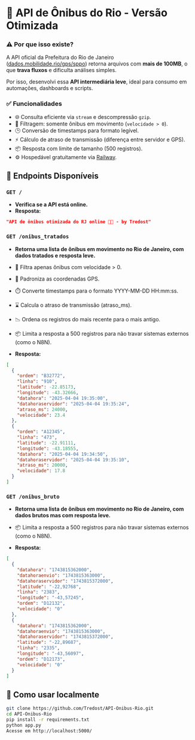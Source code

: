 # 🚌 API de Ônibus do Rio - Versão Otimizada

### ⚠️ Por que isso existe?

A API oficial da Prefeitura do Rio de Janeiro ([dados.mobilidade.rio/gps/sppo](https://dados.mobilidade.rio/gps/sppo)) retorna arquivos com **mais de 100MB**, o que **trava fluxos** e dificulta análises simples.

Por isso, desenvolvi essa **API intermediária leve**, ideal para consumo em automações, dashboards e scripts.

### ✅ Funcionalidades

- 🌐 Consulta eficiente via `stream` e descompressão `gzip`.
- 🧹 Filtragem: somente ônibus em movimento (`velocidade > 0`).
- 🕒 Conversão de timestamps para formato legível.
- ⚡ Cálculo de atraso de transmissão (diferença entre servidor e GPS).
- 📦 Resposta com limite de tamanho (500 registros).
- ⚙️ Hospedável gratuitamente via [Railway](https://railway.app/).

## 📡 Endpoints Disponíveis

### `GET /`

- **Verifica se a API está online.** 
- **Resposta:**
```json
"API de ônibus otimizada do RJ online 🚌💨 - by Tredost"
```
### `GET /onibus_tratados`

- **Retorna uma lista de ônibus em movimento no Rio de Janeiro, com dados tratados e resposta leve.**
  
- 📌 Filtra apenas ônibus com velocidade > 0.

- 🧹 Padroniza as coordenadas GPS.

- ⏱️ Converte timestamps para o formato YYYY-MM-DD HH:mm:ss.

- ⌛ Calcula o atraso de transmissão (atraso_ms).

- 📉 Ordena os registros do mais recente para o mais antigo.

- 📦 Limita a resposta a 500 registros para não travar sistemas externos (como o N8N).
- **Resposta:**
```json
[
  {
    "ordem": "B32772",
    "linha": "910",
    "latitude": -22.85173,
    "longitude": -43.32666,
    "datahora": "2025-04-04 19:35:00",
    "datahoraservidor": "2025-04-04 19:35:24",
    "atraso_ms": 24000,
    "velocidade": 23.4
  },
  {
    "ordem": "A12345",
    "linha": "473",
    "latitude": -22.91111,
    "longitude": -43.18555,
    "datahora": "2025-04-04 19:34:50",
    "datahoraservidor": "2025-04-04 19:35:10",
    "atraso_ms": 20000,
    "velocidade": 17.8
  }
]
```
### `GET /onibus_bruto`

- **Retorna uma lista de ônibus em movimento no Rio de Janeiro, com dados brutos mas com resposta leve.**
  
- 📦 Limita a resposta a 500 registros para não travar sistemas externos (como o N8N).
- **Resposta:**
```json
[
  {
    "datahora": "1743815362000",
    "datahoraenvio": "1743815363000",
    "datahoraservidor": "1743815372000",
    "latitude": "-22,92768",
    "linha": "2383",
    "longitude": "-43,57245",
    "ordem": "D12132",
    "velocidade": "0"
  },
  {
    "datahora": "1743815362000",
    "datahoraenvio": "1743815363000",
    "datahoraservidor": "1743815372000",
    "latitude": "-22,89687",
    "linha": "2335",
    "longitude": "-43,56097",
    "ordem": "D12173",
    "velocidade": "0"
  }
]
```

## 🚀 Como usar localmente

```bash
git clone https://github.com/Tredost/API-Onibus-Rio.git
cd API-Onibus-Rio
pip install -r requirements.txt
python app.py
Acesse em http://localhost:5000/
```
